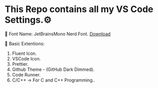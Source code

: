 # This Repo contains all my VS Code Settings.⚙️

📃 Font Name: JetBrainsMono Nerd Font. [Download](https://github.com/ryanoasis/nerd-fonts/releases/download/v3.2.1/JetBrainsMono.zip)

🧩 Basic Extentions:

1. Fluent Icon.
2. VSCode Icon.
3. Prettier.
4. Github Theme - (GitHub Dark Dimmed).
5. Code Runner.
6. C/C++ -> For C and C++ Programming..
